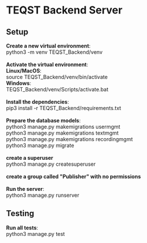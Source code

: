 # TEQST Backend Server

## Setup
**Create a new virtual environment**:\
python3 -m venv TEQST_Backend/venv\
\
**Activate the virtual environment**:\
**Linux/MacOS**:\
source TEQST_Backend/venv/bin/activate\
**Windows**:\
TEQST_Backend/venv/Scripts/activate.bat\
\
**Install the dependencies**:\
pip3 install -r TEQST_Backend/requirements.txt\
\
**Prepare the database models**:\
python3 manage.py makemigrations usermgmt\
python3 manage.py makemigrations textmgmt\
python3 manage.py makemigrations recordingmgmt\
python3 manage.py migrate\
\
**create a superuser**\
python3 manage.py createsuperuser\
\
**create a group called "Publisher" with no permissions**\
\
**Run the server**:\
python3 manage.py runserver

## Testing
**Run all tests**:\
python3 manage.py test
